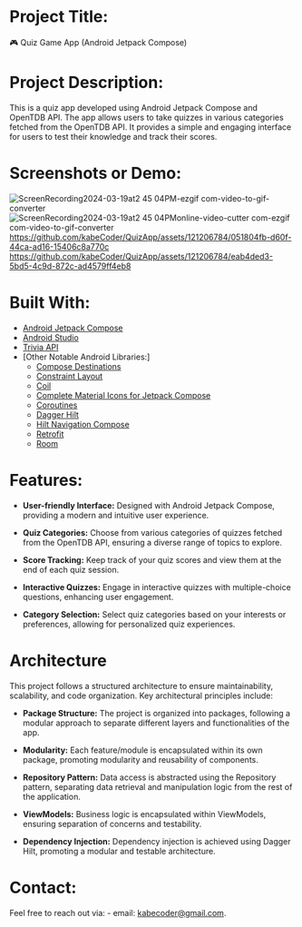 # Project Title: 
  🎮 Quiz Game App (Android Jetpack Compose)

# Project Description:
  This is a quiz app developed using Android Jetpack Compose and OpenTDB API. The app allows users to take quizzes in various categories fetched from the OpenTDB API. 
  It provides a simple and engaging interface for users to test their knowledge and track their scores.
  
# Screenshots or Demo:
  ![ScreenRecording2024-03-19at2 45 04PM-ezgif com-video-to-gif-converter](https://github.com/kabeCoder/QuizApp/assets/121206784/9a31d601-29bb-48c8-a16e-7ee11f355d51) 
  ![ScreenRecording2024-03-19at2 45 04PMonline-video-cutter com-ezgif com-video-to-gif-converter](https://github.com/kabeCoder/QuizApp/assets/121206784/c99c6abe-c24f-4141-8011-52dd29e64cc2)
  https://github.com/kabeCoder/QuizApp/assets/121206784/051804fb-d60f-44ca-ad16-15406c8a770c
  https://github.com/kabeCoder/QuizApp/assets/121206784/eab4ded3-5bd5-4c9d-872c-ad4579ff4eb8

# Built With:

- [Android Jetpack Compose]([https://flutter.dev/](https://developer.android.com/jetpack/compose))
- [Android Studio](https://developer.android.com/studio)
- [Trivia API](https://opentdb.com/api_config.php)
- [Other Notable Android Libraries:]
  - [Compose Destinations](https://github.com/RaamCosta/compose-destinations)
  - [Constraint Layout](https://developer.android.com/reference/androidx/constraintlayout/compose/package-summary)
  - [Coil](https://coil-kt.github.io/coil/compose/)
  - [Complete Material Icons for Jetpack Compose](https://developer.android.com/jetpack/androidx/releases/compose-material)
  - [Coroutines](https://github.com/Kotlin/kotlinx.coroutines)
  - [Dagger Hilt](https://dagger.dev/hilt/)
  - [Hilt Navigation Compose](https://developer.android.com/jetpack/androidx/releases/hilt-navigation-compose)
  - [Retrofit](https://square.github.io/retrofit/)
  - [Room](https://developer.android.com/topic/libraries/architecture/room)

# Features:

- **User-friendly Interface:** Designed with Android Jetpack Compose, providing a modern and intuitive user experience.

- **Quiz Categories:** Choose from various categories of quizzes fetched from the OpenTDB API, ensuring a diverse range of topics to explore.

- **Score Tracking:** Keep track of your quiz scores and view them at the end of each quiz session.

- **Interactive Quizzes:** Engage in interactive quizzes with multiple-choice questions, enhancing user engagement.

- **Category Selection:** Select quiz categories based on your interests or preferences, allowing for personalized quiz experiences.

# Architecture

This project follows a structured architecture to ensure maintainability, scalability, and code organization. Key architectural principles include:

- **Package Structure:** The project is organized into packages, following a modular approach to separate different layers and functionalities of the app.

- **Modularity:** Each feature/module is encapsulated within its own package, promoting modularity and reusability of components.

- **Repository Pattern:** Data access is abstracted using the Repository pattern, separating data retrieval and manipulation logic from the rest of the application.

- **ViewModels:** Business logic is encapsulated within ViewModels, ensuring separation of concerns and testability.

- **Dependency Injection:** Dependency injection is achieved using Dagger Hilt, promoting a modular and testable architecture.

# Contact:
  Feel free to reach out via:
    - email: kabecoder@gmail.com.
